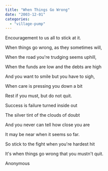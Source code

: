 ```yaml
---
title: "When Things Go Wrong"
date: "2003-12-01"
categories: 
  - "village-pump"
---
```


Encouragement to us all to stick at it.

When things go wrong, as they sometimes will,

When the road you're trudging seems uphill,

When the funds are low and the debts are high

And you want to smile but you have to sigh,

When care is pressing you down a bit

Rest if you must, but do not quit.

Success is failure turned inside out

The silver tint of the clouds of doubt

And you never can tell how close you are

It may be near when it seems so far.

So stick to the fight when you're hardest hit

It's when things go wrong that you mustn't quit.

Anonymous
